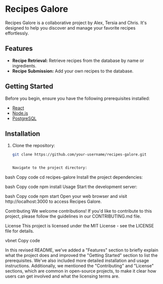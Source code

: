  # Recipes Galore

Recipes Galore is a collaborative project by Alex, Tersia and Chris. It's designed to help you discover and manage your favorite recipes effortlessly.

## Features

- **Recipe Retrieval:** Retrieve recipes from the database by name or ingredients.
- **Recipe Submission:** Add your own recipes to the database.

## Getting Started

Before you begin, ensure you have the following prerequisites installed:

- [React](https://reactjs.org/)
- [Node.js](https://nodejs.org/)
- [PostgreSQL](https://www.postgresql.org/)

## Installation

1. Clone the repository:

   ```bash
   git clone https://github.com/your-username/recipes-galore.git


   Navigate to the project directory:

bash
Copy code
cd recipes-galore
Install the project dependencies:

bash
Copy code
npm install
Usage
Start the development server:

bash
Copy code
npm start
Open your web browser and visit http://localhost:3000 to access Recipes Galore.

Contributing
We welcome contributions! If you'd like to contribute to this project, please follow the guidelines in our CONTRIBUTING.md file.

License
This project is licensed under the MIT License - see the LICENSE file for details.

vbnet
Copy code

In this revised README, we've added a "Features" section to briefly explain what the project does and improved the "Getting Started" section to list the prerequisites. We've also included more detailed installation and usage instructions. Additionally, we mentioned the "Contributing" and "License" sections, which are common in open-source projects, to make it clear how users can get involved and what the licensing terms are.